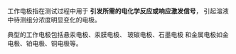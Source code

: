 工作电极指在测试过程中用于
**引发所需的电化学反应或响应激发信号**，
引起溶液中待测组分浓度明显变化的电极。

典型的工作电极包括悬汞电极、汞膜电极、 玻碳电极、石墨电极
和金属电极如金电极、铂电极、铜电极等。